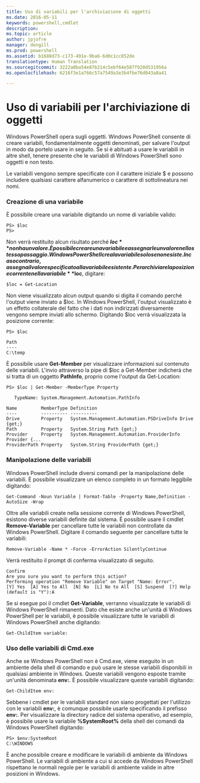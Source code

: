 ```yaml
---
title: Uso di variabili per l'archiviazione di oggetti
ms.date: 2016-05-11
keywords: powershell,cmdlet
description: 
ms.topic: article
author: jpjofre
manager: dongill
ms.prod: powershell
ms.assetid: b1688d73-c173-491e-9ba6-6d0c1cc852de
translationtype: Human Translation
ms.sourcegitcommit: 3222a0ba54e87b214c5ebf64e587f920d531956a
ms.openlocfilehash: 6216f3e1a766c57a7549a3e3b4fbe76d043a8a41

---
```


# Uso di variabili per l'archiviazione di oggetti
Windows PowerShell opera sugli oggetti. Windows PowerShell consente di creare variabili, fondamentalmente oggetti denominati, per salvare l'output in modo da portelo usare in seguito. Se si è abituati a usare le variabili in altre shell, tenere presente che le variabili di Windows PowerShell sono oggetti e non testo.

Le variabili vengono sempre specificate con il carattere iniziale $ e possono includere qualsiasi carattere alfanumerico o carattere di sottolineatura nei nomi.

### Creazione di una variabile
È possibile creare una variabile digitando un nome di variabile valido:

```
PS> $loc
PS>
```

Non verrà restituito alcun risultato perché **$loc** non ha un valore. È possibile creare una variabile e assegnarle un valore nello stesso passaggio. Windows PowerShell crea la variabile solo se non esiste. In caso contrario, assegna il valore specificato alla variabile esistente. Per archiviare la posizione corrente nella variabile **$loc**, digitare:

```
$loc = Get-Location
```

Non viene visualizzato alcun output quando si digita il comando perché l'output viene inviato a $loc. In Windows PowerShell, l'output visualizzato è un effetto collaterale del fatto che i dati non indirizzati diversamente vengono sempre inviati allo schermo. Digitando $loc verrà visualizzata la posizione corrente:

```
PS> $loc

Path
----
C:\temp
```

È possibile usare **Get-Member** per visualizzare informazioni sul contenuto delle variabili. L'invio attraverso la pipe di $loc a Get-Member indicherà che si tratta di un oggetto **PathInfo**, proprio come l'output da Get-Location:

```
PS> $loc | Get-Member -MemberType Property

   TypeName: System.Management.Automation.PathInfo

Name         MemberType Definition
----         ---------- ----------
Drive        Property   System.Management.Automation.PSDriveInfo Drive {get;}
Path         Property   System.String Path {get;}
Provider     Property   System.Management.Automation.ProviderInfo Provider {...
ProviderPath Property   System.String ProviderPath {get;}
```

### Manipolazione delle variabili
Windows PowerShell include diversi comandi per la manipolazione delle variabili. È possibile visualizzare un elenco completo in un formato leggibile digitando:

```
Get-Command -Noun Variable | Format-Table -Property Name,Definition -AutoSize -Wrap
```

Oltre alle variabili create nella sessione corrente di Windows PowerShell, esistono diverse variabili definite dal sistema. È possibile usare il cmdlet **Remove-Variable** per cancellare tutte le variabili non controllate da Windows PowerShell. Digitare il comando seguente per cancellare tutte le variabili:

```
Remove-Variable -Name * -Force -ErrorAction SilentlyContinue
```

Verrà restituito il prompt di conferma visualizzato di seguito.

```
Confirm
Are you sure you want to perform this action?
Performing operation "Remove Variable" on Target "Name: Error".
[Y] Yes  [A] Yes to All  [N] No  [L] No to All  [S] Suspend  [?] Help
(default is "Y"):A
```

Se si esegue poi il cmdlet **Get-Variable**, verranno visualizzate le variabili di Windows PowerShell rimanenti. Dato che esiste anche un'unità di Windows PowerShell per le variabili, è possibile visualizzare tutte le variabili di Windows PowerShell anche digitando:

```
Get-ChildItem variable:
```

### Uso delle variabili di Cmd.exe
Anche se Windows PowerShell non è Cmd.exe, viene eseguito in un ambiente della shell di comando e può usare le stesse variabili disponibili in qualsiasi ambiente in Windows. Queste variabili vengono esposte tramite un'unità denominata **env:**. È possibile visualizzare queste variabili digitando:

```
Get-ChildItem env:
```

Sebbene i cmdlet per le variabili standard non siano progettati per l'utilizzo con le variabili **env:**, è comunque possibile usarle specificando il prefisso **env:**. Per visualizzare la directory radice del sistema operativo, ad esempio, è possibile usare la variabile **%SystemRoot%** della shell dei comandi da Windows PowerShell digitando:

```
PS> $env:SystemRoot
C:\WINDOWS
```

È anche possibile creare e modificare le variabili di ambiente da Windows PowerShell. Le variabili di ambiente a cui si accede da Windows PowerShell rispettano le normali regole per le variabili di ambiente valide in altre posizioni in Windows.




<!--HONumber=Aug16_HO4-->


